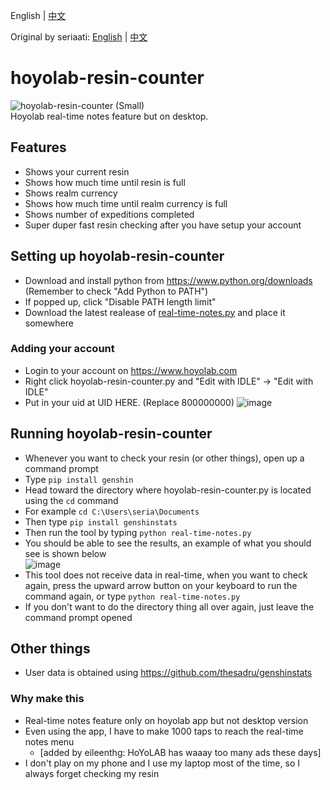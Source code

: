 English | [中文](https://github.com/eileenthg/hoyolab-resin-counter-3.0/blob/main/README.zh-tw.md)

Original by seriaati: [English](https://github.com/seriaati/hoyolab-resin-counter/blob/main/README.md) | [中文](https://github.com/seriaati/hoyolab-resin-counter/blob/main/README.zh-tw.md)

# hoyolab-resin-counter
![hoyolab-resin-counter (Small)](https://user-images.githubusercontent.com/61446626/159615993-8801f175-84b7-4361-bf65-7fb70708341a.png)  
Hoyolab real-time notes feature but on desktop.

## Features
- Shows your current resin
- Shows how much time until resin is full
- Shows realm currency
- Shows how much time until realm currency is full
- Shows number of expeditions completed
- Super duper fast resin checking after you have setup your account

## Setting up hoyolab-resin-counter
- Download and install python from https://www.python.org/downloads (Remember to check "Add Python to PATH")
- If popped up, click "Disable PATH length limit"
- Download the latest realease of [real-time-notes.py](https://github.com/eileenthg/hoyolab-resin-counter-3.0/blob/main/real-time-notes.py) and place it somewhere

### Adding your account
- Login to your account on https://www.hoyolab.com
- Right click hoyolab-resin-counter.py and "Edit with IDLE" -> "Edit with IDLE"
- Put in your uid at UID HERE. (Replace 800000000)
![image](https://user-images.githubusercontent.com/40307498/190306694-6928ced4-d644-4ad9-9ade-dc7fd1c955e7.png)

## Running hoyolab-resin-counter
- Whenever you want to check your resin (or other things), open up a command prompt
- Type ```pip install genshin```
- Head toward the directory where hoyolab-resin-counter.py is located using the ```cd``` command
- For example
```cd C:\Users\seria\Documents```
- Then type ```pip install genshinstats```
- Then run the tool by typing ```python real-time-notes.py```
- You should be able to see the results, an example of what you should see is shown below  
![image](https://user-images.githubusercontent.com/40307498/190306970-e4c6ef24-fc92-42f8-be0d-bc91daa102f3.png)
- This tool does not receive data in real-time, when you want to check again, press the upward arrow button on your keyboard to run the command again, or type ```python real-time-notes.py```
- If you don't want to do the directory thing all over again, just leave the command prompt opened

## Other things
- User data is obtained using https://github.com/thesadru/genshinstats
### Why make this
- Real-time notes feature only on hoyolab app but not desktop version
- Even using the app, I have to make 1000 taps to reach the real-time notes menu
  - [added by eileenthg: HoYoLAB has waaay too many ads these days]
- I don't play on my phone and I use my laptop most of the time, so I always forget checking my resin
